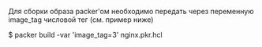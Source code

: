 Для сборки образа packer'ом необходимо передать через переменную image_tag числовой тег (см. пример ниже)

$ packer build -var 'image_tag=3' nginx.pkr.hcl
